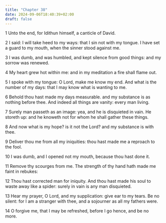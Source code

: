 ```yaml
---
title: "Chapter 38"
date: 2024-09-06T18:40:39+02:00
draft: false
---
```




1 Unto the end, for Idithun himself, a canticle of David.

2 I said: I will take heed to my ways: that I sin not with my tongue. I have set a guard to my mouth, when the sinner stood against me.

3 I was dumb, and was humbled, and kept silence from good things: and my sorrow was renewed.

4 My heart grew hot within me: and in my meditation a fire shall flame out.

5 I spoke with my tongue: O Lord, make me know my end. And what is the number of my days: that I may know what is wanting to me.

6 Behold thou hast made my days measurable. and my substance is as nothing before thee. And indeed all things are vanity: every man living.

7 Surely man passeth as an image: yea, and he is disquieted in vain. He storeth up: and he knoweth not for whom he shall gather these things.

8 And now what is my hope? is it not the Lord? and my substance is with thee.

9 Deliver thou me from all my iniquities: thou hast made me a reproach to the fool.

10 I was dumb, and I opened not my mouth, because thou hast done it.

11 Remove thy scourges from me. The strength of thy hand hath made me faint in rebukes:

12 Thou hast corrected man for iniquity. And thou hast made his soul to waste away like a spider: surely in vain is any man disquieted.

13 Hear my prayer, O Lord, and my supplication: give ear to my tears. Be no silent: for I am a stranger with thee, and a sojourner as all my fathers were.

14 O forgive me, that I may be refreshed, before I go hence, and be no more.

